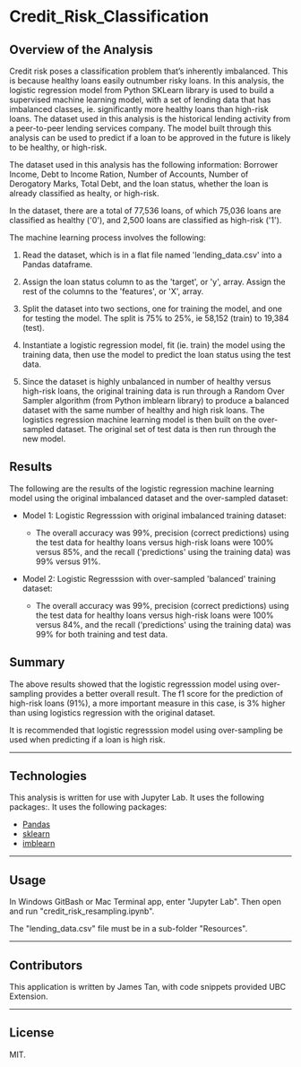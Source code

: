 # Credit_Risk_Classification

## Overview of the Analysis

Credit risk poses a classification problem that’s inherently imbalanced. This is because healthy loans easily outnumber risky loans. In this analysis, the logistic regression model from Python SKLearn library is used to build a supervised machine learning model, with a set of lending data that has imbalanced classes, ie. significantly more healthy loans than high-risk loans. The dataset used in this analysis is the historical lending activity from a peer-to-peer lending services company. The model built through this analysis can be used to predict if a loan to be approved in the future is likely to be healthy, or high-risk.

The dataset used in this analysis has the following information: Borrower Income, Debt to Income Ration, Number of Accounts, Number of Derogatory Marks, Total Debt, and the loan status, whether the loan is already classified as healty, or high-risk.

In the dataset, there are a total of 77,536 loans, of which 75,036 loans are classified as healthy ('0'), and 2,500 loans are classified as high-risk ('1').

The machine learning process involves the following:

1. Read the dataset, which is in a flat file named 'lending_data.csv' into a Pandas dataframe.

2. Assign the loan status column to as the 'target', or 'y', array. Assign the rest of the columns to the 'features', or 'X', array.

3. Split the dataset into two sections, one for training the model, and one for testing the model. The split is 75% to 25%, ie 58,152 (train) to 19,384 (test).

4. Instantiate a logistic regression model, fit (ie. train) the model using the training data, then use the model to predict the loan status using the test data.

5. Since the dataset is highly unbalanced in number of healthy versus high-risk loans, the original training data is run through a Random Over Sampler algorithm (from Python imblearn library) to produce a balanced dataset with the same number of healthy and high risk loans. The logistics regression machine learning model is then built on the over-sampled dataset. The original set of test data is then run through the new model.


## Results

The following are the results of the logistic regression machine learning model using the original imbalanced dataset and the over-sampled dataset:

* Model 1: Logistic Regresssion with original imbalanced training dataset:
  * The overall accuracy was 99%, precision (correct predictions) using the test data for healthy loans versus high-risk loans were 100% versus 85%, and the recall ('predictions' using the training data) was 99% versus 91%.


* Model 2: Logistic Regresssion with over-sampled 'balanced' training dataset:
  * The overall accuracy was 99%, precision (correct predictions) using the test data for healthy loans versus high-risk loans were 100% versus 84%, and the recall ('predictions' using the training data) was 99% for both training and test data.


## Summary

The above results showed that the logistic regresssion model using over-sampling provides a better overall result. The f1 score for the prediction of high-risk loans (91%), a more important measure in this case, is 3% higher than using logistics regression with the original dataset.

It is recommended that logistic regresssion model using over-sampling be used when predicting if a loan is high risk.


---

## Technologies

This analysis is written for use with Jupyter Lab. It uses the following packages:. It uses the following packages:

* [Pandas](https://github.com/pandas-dev/pandas)
* [sklearn](https://scikit-learn.org)
* [imblearn](https://imbalanced-learn.org)


---

## Usage

In Windows GitBash or Mac Terminal app, enter "Jupyter Lab". Then open and run "credit_risk_resampling.ipynb".

The "lending_data.csv" file must be in a sub-folder "Resources".


---

## Contributors

This application is written by James Tan, with code snippets provided UBC Extension.

---

## License

MIT.

